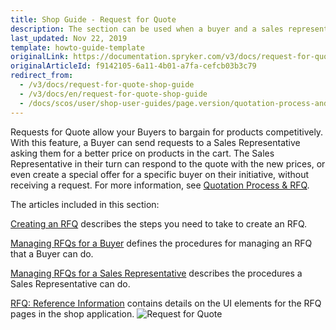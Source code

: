 ```yaml
---
title: Shop Guide - Request for Quote
description: The section can be used when a buyer and a sales representative can negotiate a better price on products in the cart.
last_updated: Nov 22, 2019
template: howto-guide-template
originalLink: https://documentation.spryker.com/v3/docs/request-for-quote-shop-guide
originalArticleId: f9142105-6a11-4b01-a7fa-cefcb03b3c79
redirect_from:
  - /v3/docs/request-for-quote-shop-guide
  - /v3/docs/en/request-for-quote-shop-guide
  - /docs/scos/user/shop-user-guides/page.version/quotation-process-and-rfq/shop-guide-request-for-quote.html
---
```


Requests for Quote allow your Buyers to bargain for products competitively. With this feature, a Buyer can send requests to a Sales Representative asking them for a better price on products in the cart. The Sales Representative in their turn can respond to the quote with the new prices, or even create a special offer for a specific buyer on their initiative, without receiving a request. For more information, see [Quotation Process & RFQ](/docs/scos/user/features/{{page.version}}/quotation-process-feature-overview.html).

The articles included in this section:

[Creating an RFQ](/docs/scos/user/shop-user-guides/{{page.version}}/quotation-proces-and-rfq/shop-guide-creating-a-request-for-quote.html) describes the steps you need to take to create an RFQ.

[Managing RFQs for a Buyer](/docs/scos/user/shop-user-guides/{{page.version}}/quotation-proces-and-rfq/shop-guide-managing-requests-for-quotes-for-a-buyer.html) defines the procedures for managing an RFQ that a Buyer can do.

[Managing RFQs for a Sales Representative](/docs/scos/user/shop-user-guides/{{page.version}}/quotation-proces-and-rfq/shop-guide-managing-requests-for-quotes-for-a-sales-representative.html) describes the procedures a Sales Representative can do.

[RFQ: Reference Information](/docs/scos/user/shop-user-guides/{{page.version}}/quotation-proces-and-rfq/shop-guide-request-for-quote-reference-information.html) contains details on the UI elements for the RFQ pages in the shop application.
![Request for Quote](https://spryker.s3.eu-central-1.amazonaws.com/docs/User+Guides/Shop+User+Guides/RFQ/rfq-gif.gif)

<!-- Last review date: Jul 09, 2019  -->
